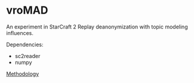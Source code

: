 vroMAD
======
An experiment in StarCraft 2 Replay deanonymization with topic modeling influences.

Dependencies:
+ sc2reader
+ numpy

[Methodology](http://www.teamliquid.net/blogs/viewblog.php?topic_id=429662)
